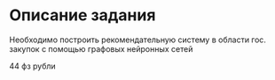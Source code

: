 # Описание задания
Необходимо построить рекомендательную систему в области гос. закупок с помощью графовых нейронных сетей

44 фз 
рубли 
